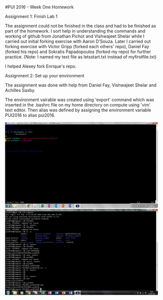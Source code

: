 #PUI 2016 - Week One Homework

Assignment 1: Finish Lab 1

The assignment could not be finished in the class and had to be finished as part of the homework. I sort help in understanding the commands and working of github from Jonathan Pichot and Vishwajeet Shelar while I carried out initial forking exercise with Aaron D'Souza. Later I carried out forking exercise with Victor Gripp (forked each others' repo), Daniel Fay (forked his repo) and Sokratis Papadopoulos (forked my repo) for further practice. (Note: I named my text file as letsstart.txt instead of myfirstfile.txt)

I helped Alexey fork Enrique's repo.


Assignment 2: Set up your environment

The assignment was done with help from Daniel Fay, Vishwajeet Shelar and Achilles Saxby. 

The environment vairable was created using 'export' command which was inserted in the .bashrc file on my home directory on compute using 'vim' text editor. Then alias was defined by assigning the environment variable PUI2016 to alias pui2016.

![Screenshot 1 Assignment 2: my .bashrc](PUI_HW_bashrc.JPG)
![Screenshot 1 Assignment 2: my .alias](PUI_HW_PWD.JPG)